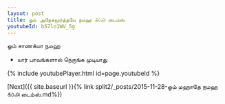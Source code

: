 ```yaml
---
layout: post
title: ஓம் அநேகமூர்த்தயே நமஹ ௧௦௮ டைம்ஸ்
youtubeId: bS7lo1WV_5g
---
```

 
 
 ஓம் சாணக்யா நமஹ  
 
 -  யார் பாவங்களால் நெருங்க முடியாது 
 
  
 
  
 
 
 
 
 
 


{% include youtubePlayer.html id=page.youtubeId %}
 
[Next]({{ site.baseurl }}{% link  split2/_posts/2015-11-28-ஓம் மஹாதே நமஹ ௧௦௮ டைம்ஸ்.md%})
 
